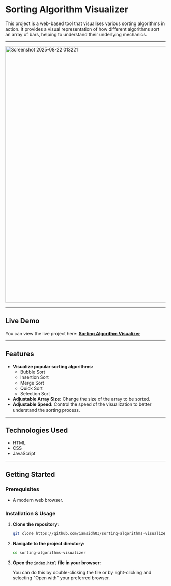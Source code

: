 # Sorting Algorithm Visualizer

This project is a web-based tool that visualises various sorting algorithms in action. It provides a visual representation of how different algorithms sort an array of bars, helping to understand their underlying mechanics.

-----
<img width="1917" height="805" alt="Screenshot 2025-08-22 013221" src="https://github.com/user-attachments/assets/bc55bc4e-29fd-41c2-971c-429feec191c2" />

-----
## Live Demo

You can view the live project here: **[Sorting Algorithm Visualizer](https://iamsidh03.github.io/sorting-algorithms-visualizer/)**

-----

## Features

  * **Visualize popular sorting algorithms:**
      * Bubble Sort
      * Insertion Sort
      * Merge Sort
      * Quick Sort
      * Selection Sort
  * **Adjustable Array Size:** Change the size of the array to be sorted.
  * **Adjustable Speed:** Control the speed of the visualization to better understand the sorting process.

-----

## Technologies Used

  * HTML
  * CSS
  * JavaScript

-----

## Getting Started

### Prerequisites

  * A modern web browser.

### Installation & Usage

1.  **Clone the repository:**

    ```bash
    git clone https://github.com/iamsidh03/sorting-algorithms-visualizer.git
    ```

2.  **Navigate to the project directory:**

    ```bash
    cd sorting-algorithms-visualizer
    ```

3.  **Open the `index.html` file in your browser:**

    You can do this by double-clicking the file or by right-clicking and selecting "Open with" your preferred browser.
